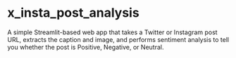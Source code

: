 # x_insta_post_analysis
A simple Streamlit-based web app that takes a Twitter or Instagram post URL, extracts the caption and image, and performs sentiment analysis to tell you whether the post is Positive, Negative, or Neutral.
